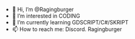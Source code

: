 - 👋 Hi, I’m @Ragingburger
- 👀 I’m interested in CODING
- 🌱 I’m currently learning GDSCRIPT/C#/SKRIPT
- 📫 How to reach me: Discord. Ragingburger
